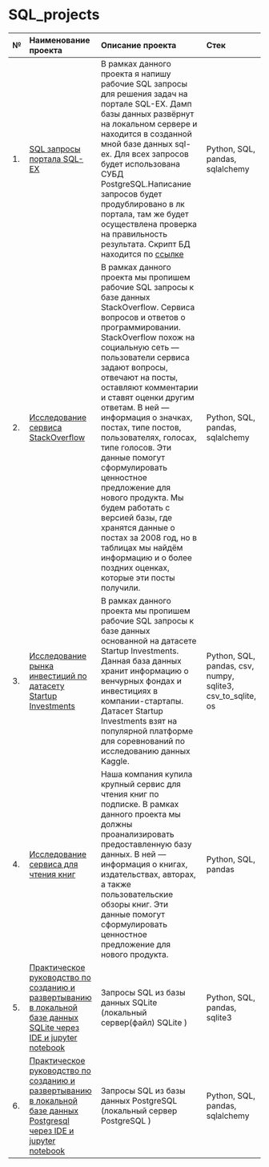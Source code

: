 # SQL_projects

| №  | Наименование проекта  | Описание проекта | Стек |
|:-- |:----------------------|:--------------|:-------------|
| 1. |[SQL запросы портала SQL-EX](https://github.com/nikita-data/SQL_projects/blob/main/SQL-EX/SQl_EX_project%20(2).ipynb)|В рамках данного проекта я напишу рабочие SQL запросы для решения задач на портале SQL-EX. Дамп базы данных развёрнут на локальном сервере и находится в созданной мной базе данных sql-ex. Для всех запросов будет использована СУБД PostgreSQL.Написание запросов будет продублировано в лк портала, там же будет осуществлена проверка на правильность результата. Скрипт БД находится по [ссылке](https://sql-ex.ru/db_script_download.php)  |Python, SQL, pandas, sqlalchemy |
| 2. |[Исследование сервиса StackOverflow](https://github.com/nikita-data/SQL_projects/blob/main/StackOverflow%20database/StackOverflow%20database.ipynb)|В рамках данного проекта мы пропишем рабочие SQL запросы к базе данных StackOverflow. Сервиса вопросов и ответов о программировании. StackOverflow похож на социальную сеть — пользователи сервиса задают вопросы, отвечают на посты, оставляют комментарии и ставят оценки другим ответам. В ней — информация о значках, постах, типе постов, пользователях, голосах, типе голосов. Эти данные помогут сформулировать ценностное предложение для нового продукта. Мы будем работать с версией базы, где хранятся данные о постах за 2008 год, но в таблицах мы найдём информацию и о более поздних оценках, которые эти посты получили.|Python, SQL, pandas, sqlalchemy |
| 3. |[Исследование рынка инвестиций по датасету Startup Investments](https://github.com/nikita-data/SQL_projects/blob/main/Startup%20Investments%20query/Startup%20Investments%20query.ipynb)|В рамках данного проекта мы пропишем рабочие SQL запросы к базе данных основанной на датасете Startup Investments. Данная база данных хранит информацию о венчурных фондах и инвестициях в компании-стартапы. Датасет Startup Investments взят на популярной платформе для соревнований по исследованию данных Kaggle.|Python, SQL, pandas, csv, numpy, sqlite3, csv_to_sqlite, os |
| 4. |[Исследование сервиса для чтения книг](https://github.com/nikita-data/SQL_projects/blob/main/book%20store%20database/book%20store%20database.ipynb)|Наша компания купила крупный сервис для чтения книг по подписке. В рамках данного проекта мы должны проанализировать предоставленную базу данных. В ней — информация о книгах, издательствах, авторах, а также пользовательские обзоры книг. Эти данные помогут сформулировать ценностное предложение для нового продукта.|Python, SQL, pandas|
| 5. |[Практическое руководство по созданию и развертыванию в локальной базе данных SQLite через IDE и jupyter notebook](https://github.com/nikita-data/SQL_projects/blob/main/create%20local%20database%20SQLite/%D0%97%D0%B0%D0%BF%D1%80%D0%BE%D1%81%D1%8B%20SQL%20%D0%B8%D0%B7%20%D0%B1%D0%B0%D0%B7%D1%8B%20%D0%B4%D0%B0%D0%BD%D0%BD%D1%8B%D1%85%20SQLite%20(%D0%BB%D0%BE%D0%BA%D0%B0%D0%BB%D1%8C%D0%BD%D1%8B%D0%B9%20%D1%81%D0%B5%D1%80%D0%B2%D0%B5%D1%80(%D1%84%D0%B0%D0%B9%D0%BB)%20SQLite%20).ipynb)|Запросы SQL из базы данных SQLite (локальный сервер(файл) SQLite )|Python, SQL, pandas, sqlite3|
| 6. |[Практическое руководство по созданию и развертыванию в локальной базе данных Postgresql через IDE и jupyter notebook](https://github.com/nikita-data/SQL_projects/blob/main/create%20local%20database%20postgresql/%D0%97%D0%B0%D0%BF%D1%80%D0%BE%D1%81%D1%8B%20SQL%20%D0%B8%D0%B7%20%D0%B1%D0%B0%D0%B7%D1%8B%20%D0%B4%D0%B0%D0%BD%D0%BD%D1%8B%D1%85%20PostgreSQL%20(%D0%BB%D0%BE%D0%BA%D0%B0%D0%BB%D1%8C%D0%BD%D1%8B%D0%B9%20%D1%81%D0%B5%D1%80%D0%B2%D0%B5%D1%80%20PostgreSQL%20).ipynb)|Запросы SQL из базы данных PostgreSQL (локальный сервер PostgreSQL )|Python, SQL, pandas, sqlalchemy|


